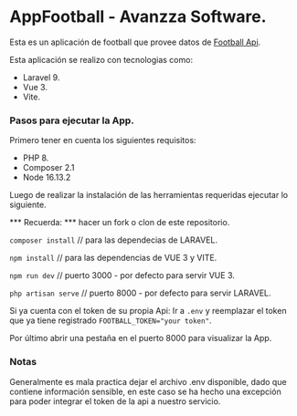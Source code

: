 # AppFootball - Avanzza Software.

Esta es un aplicación de football que provee datos de  [Football Api](https://www.football-data.org/).

Esta aplicación se realizo con tecnologias como:

- Laravel 9.
- Vue 3.
- Vite.

### Pasos para ejecutar la App.

Primero tener en cuenta los siguientes requisitos:

- PHP 8.
- Composer 2.1
- Node 16.13.2

Luego de realizar la instalación de las herramientas requeridas ejecutar lo siguiente.

*** Recuerda: *** hacer un fork o clon de este repositorio.

```composer install``` // para las dependecias de LARAVEL.

```npm install``` // para las dependencias de VUE 3 y VITE.

```npm run dev``` // puerto 3000 - por defecto para servir VUE 3.

```php artisan serve``` // puerto 8000 - por defecto para servir LARAVEL.

Si ya cuenta con el token de su propia Api: Ir a ```.env``` y reemplazar el token que ya tiene registrado ```FOOTBALL_TOKEN="your token"```.

Por último abrir una pestaña en el puerto 8000 para visualizar la App.

### Notas
Generalmente es mala practica dejar el archivo .env disponible, dado que contiene información sensible, en este caso se ha hecho una excepción para poder integrar el token de la api a nuestro servicio.